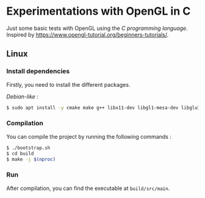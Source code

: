 # Experimentations with OpenGL in C

Just some basic tests with OpenGL using the *C programming language*.  
Inspired by <https://www.opengl-tutorial.org/beginners-tutorials/>.

## Linux

### Install dependencies

Firstly, you need to install the different packages.

*Debian-like* :
```sh
$ sudo apt install -y cmake make g++ libx11-dev libgl1-mesa-dev libglu1-mesa-dev libxrandr-dev libxext-dev
```

### Compilation

You can compile the project by running the following commands :

```sh
$ ./bootstrap.sh
$ cd build
$ make -j $(nproc)
```

### Run

After compilation, you can find the executable at `build/src/main`.
